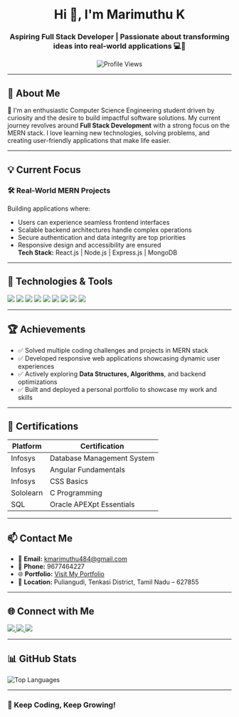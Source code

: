<h1 align="center">Hi 👋, I'm Marimuthu K</h1>
<h3 align="center">Aspiring Full Stack Developer | Passionate about transforming ideas into real-world applications 💻🚀</h3>

<p align="center">
  <img src="https://komarev.com/ghpvc/?username=marimuthu484&label=Profile%20views&color=0e75b6&style=flat" alt="Profile Views" />
</p>

---

## 🚀 About Me

🎯 I'm an enthusiastic Computer Science Engineering student driven by curiosity and the desire to build impactful software solutions. My current journey revolves around **Full Stack Development** with a strong focus on the MERN stack. I love learning new technologies, solving problems, and creating user-friendly applications that make life easier.

---

## 💡 Current Focus

### 🛠️ Real-World MERN Projects
Building applications where:
- Users can experience seamless frontend interfaces
- Scalable backend architectures handle complex operations
- Secure authentication and data integrity are top priorities
- Responsive design and accessibility are ensured  
**Tech Stack:** React.js | Node.js | Express.js | MongoDB

---

## 🧰 Technologies & Tools

<p>
  <img src="https://img.shields.io/badge/C-00599C?style=for-the-badge&logo=c&logoColor=white" />
  <img src="https://img.shields.io/badge/Java-ED8B00?style=for-the-badge&logo=java&logoColor=white" />
  <img src="https://img.shields.io/badge/JavaScript-F7DF1E?style=for-the-badge&logo=javascript&logoColor=black" />
  <img src="https://img.shields.io/badge/React-20232A?style=for-the-badge&logo=react&logoColor=61DAFB" />
  <img src="https://img.shields.io/badge/Node.js-339933?style=for-the-badge&logo=node.js&logoColor=white" />
  <img src="https://img.shields.io/badge/Express.js-000000?style=for-the-badge&logo=express&logoColor=white" />
  <img src="https://img.shields.io/badge/MongoDB-4EA94B?style=for-the-badge&logo=mongodb&logoColor=white" />
  <img src="https://img.shields.io/badge/SQL-4479A1?style=for-the-badge&logo=sql&logoColor=white" />
  <img src="https://img.shields.io/badge/Git-F05032?style=for-the-badge&logo=git&logoColor=white" />
</p>

---

## 🏆 Achievements

- ✅ Solved multiple coding challenges and projects in MERN stack  
- ✅ Developed responsive web applications showcasing dynamic user experiences  
- ✅ Actively exploring **Data Structures, Algorithms**, and backend optimizations  
- ✅ Built and deployed a personal portfolio to showcase my work and skills  

---

## 📜 Certifications

| Platform     | Certification                             |
|--------------|--------------------------------------------|
| Infosys      | Database Management System                |
| Infosys      | Angular Fundamentals                      |
| Infosys      | CSS Basics                                |
| Sololearn    | C Programming                             |
| SQL          |  Oracle APEXpt Essentials                 |

---

## 📫 Contact Me

- 📧 **Email:** kmarimuthu484@gmail.com  
- 📱 **Phone:** 9677464227  
- 🌐 **Portfolio:** [Visit My Portfolio](https://2212071-marimuthu-k-portfolio.netlify.app/)  
- 📍 **Location:** Puliangudi, Tenkasi District, Tamil Nadu – 627855

---

## 🌐 Connect with Me

<p align="left">
  <a href="https://www.linkedin.com/in/marimuthu71/" target="_blank">
    <img src="https://img.shields.io/badge/LinkedIn-0077B5?style=for-the-badge&logo=linkedin&logoColor=white"/>
  </a>
  <a href="mailto:kmarimuthu484@gmail.com">
    <img src="https://img.shields.io/badge/Email-D14836?style=for-the-badge&logo=gmail&logoColor=white"/>
  </a>
  <a href="https://github.com/marimuthu484" target="_blank">
    <img src="https://img.shields.io/badge/GitHub-181717?style=for-the-badge&logo=github&logoColor=white"/>
  </a>
</p>

---

## 📊 GitHub Stats

<p align="left">
  <img src="https://github-readme-stats.vercel.app/api/top-langs/?username=marimuthu484&layout=compact&theme=tokyonight" alt="Top Languages" />
</p>

---

### 🚀 Keep Coding, Keep Growing!
